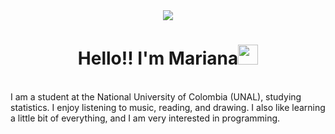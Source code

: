 <div align="center"><img src="https://crehana-blog.imgix.net/media/filer_public/e8/fb/e8fbdb68-fc40-4ae6-b939-19f9f9259d2c/que-es-python.jpg"></div>
<h1 align="center">Hello!! I'm Mariana<img src="https://www.emojiall.com/images/animations/joypixels/128px/growing_heart.gif" width="32" ></h1>

<br>
I am a student at the National University of Colombia (UNAL), studying statistics. I enjoy listening to music, reading, and drawing. I also like learning a little bit of everything, and I am very interested in programming.
